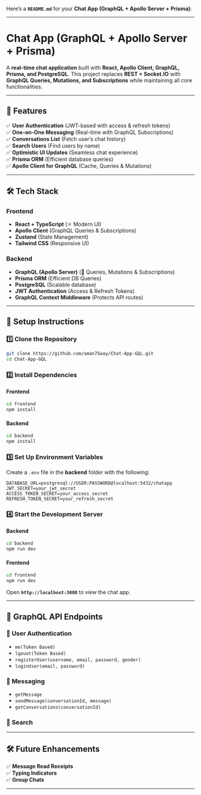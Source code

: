 
Here’s a **`README.md`** for your **Chat App (GraphQL + Apollo Server + Prisma)**:

----------

# **Chat App (GraphQL + Apollo Server + Prisma)**

A **real-time chat application** built with **React, Apollo Client, GraphQL, Prisma, and PostgreSQL**. This project replaces **REST + Socket.IO** with **GraphQL Queries, Mutations, and Subscriptions** while maintaining all core functionalities.

----------

## 🚀 **Features**

✅ **User Authentication** (JWT-based with access & refresh tokens)  
✅ **One-on-One Messaging** (Real-time with GraphQL Subscriptions)  
✅ **Conversations List** (Fetch user’s chat history)  
✅ **Search Users** (Find users by name)  
✅ **Optimistic UI Updates** (Seamless chat experience)  
✅ **Prisma ORM** (Efficient database queries)  
✅ **Apollo Client for GraphQL** (Cache, Queries & Mutations)

----------

## 🛠️ **Tech Stack**

### **Frontend**

-   **React + TypeScript** (⚛️ Modern UI)
-   **Apollo Client** (GraphQL Queries & Subscriptions)
-   **Zustand** (State Management)
-   **Tailwind CSS** (Responsive UI)

### **Backend**

-   **GraphQL (Apollo Server)** (🔗 Queries, Mutations & Subscriptions)
-   **Prisma ORM** (Efficient DB Queries)
-   **PostgreSQL** (Scalable database)
-   **JWT Authentication** (Access & Refresh Tokens)
-   **GraphQL Context Middleware** (Protects API routes)

----------

## 🔧 **Setup Instructions**

### **1️⃣ Clone the Repository**

```sh
git clone https://github.com/aman75way/Chat-App-GQL.git
cd Chat-App-GQL

```

### **2️⃣ Install Dependencies**

#### **Frontend**

```sh
cd frontend
npm install

```

#### **Backend**

```sh
cd backend
npm install

```

### **3️⃣ Set Up Environment Variables**

Create a `.env` file in the **backend** folder with the following:

```env
DATABASE_URL=postgresql://USER:PASSWORD@localhost:5432/chatapp
JWT_SECRET=your_jwt_secret
ACCESS_TOKEN_SECRET=your_access_secret
REFRESH_TOKEN_SECRET=your_refresh_secret

```

### **4️⃣ Start the Development Server**

#### **Backend**

```sh
cd backend
npm run dev

```

#### **Frontend**

```sh
cd frontend
npm run dev

```

Open **`http://localhost:3000`** to view the chat app.

----------

## 🎯 **GraphQL API Endpoints**

### 🔹 **User Authentication**

-   `me(Token Based)`
-   `lgouot(Token Based)`
-   `registerUser(username, email, password, gender)`
-   `loginUser(email, password)`

### 🔹 **Messaging**

-   `getMessage`
-   `sendMessage(conversationId, message)`
-   `getConversations(conversationId)`

### 🔹 **Search**


----------

## 🛠️ **Future Enhancements**

✅ **Message Read Receipts**  
✅ **Typing Indicators**  
✅ **Group Chats**

----------